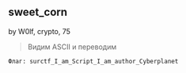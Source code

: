 ## sweet_corn
by W0lf, crypto, 75

>Видим ASCII и переводим

`Флаг: surctf_I_am_Script_I_am_author_Cyberplanet`
